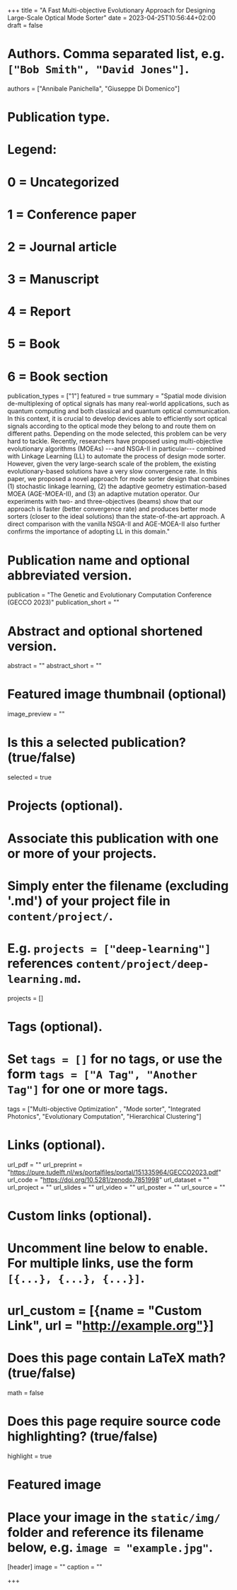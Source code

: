 +++
title = "A Fast Multi-objective Evolutionary Approach for Designing Large-Scale Optical Mode Sorter"
date = 2023-04-25T10:56:44+02:00
draft = false

# Authors. Comma separated list, e.g. `["Bob Smith", "David Jones"]`.
authors = ["Annibale Panichella", "Giuseppe Di Domenico"]

# Publication type.
# Legend:
# 0 = Uncategorized
# 1 = Conference paper
# 2 = Journal article
# 3 = Manuscript
# 4 = Report
# 5 = Book
# 6 = Book section
publication_types = ["1"]
featured = true 
summary = "Spatial mode division de-multiplexing of optical signals has many real-world applications, such as quantum computing and both classical and quantum optical communication. In this context, it is crucial to develop devices able to efficiently sort optical signals according to the optical mode they belong to and route them on different paths. Depending on the mode selected, this problem can be very hard to tackle. Recently, researchers have proposed using multi-objective evolutionary algorithms (MOEAs) ---and NSGA-II in particular--- combined with Linkage Learning (LL) to automate the process of design mode sorter. However, given the very large-search scale of the problem, the existing evolutionary-based solutions have a very slow convergence rate. In this paper, we proposed a novel approach for mode sorter design that combines (1) stochastic linkage learning, (2) the adaptive geometry estimation-based MOEA (AGE-MOEA-II), and (3) an adaptive mutation operator. Our experiments with two- and three-objectives (beams) show that our approach is faster (better convergence rate) and produces better mode sorters (closer to the ideal solutions) than the state-of-the-art approach. A direct comparison with the vanilla NSGA-II and AGE-MOEA-II also further confirms the importance of adopting LL in this domain." 

# Publication name and optional abbreviated version.
publication = "The Genetic and Evolutionary Computation Conference (GECCO 2023)"
publication_short = ""

# Abstract and optional shortened version.
abstract = ""
abstract_short = ""

# Featured image thumbnail (optional)
image_preview = ""

# Is this a selected publication? (true/false)
selected = true

# Projects (optional).
#   Associate this publication with one or more of your projects.
#   Simply enter the filename (excluding '.md') of your project file in `content/project/`.
#   E.g. `projects = ["deep-learning"]` references `content/project/deep-learning.md`.
projects = []

# Tags (optional).
#   Set `tags = []` for no tags, or use the form `tags = ["A Tag", "Another Tag"]` for one or more tags.
tags = ["Multi-objective Optimization" , "Mode sorter", "Integrated Photonics", "Evolutionary Computation", "Hierarchical Clustering"]

# Links (optional).
url_pdf = ""
url_preprint = "https://pure.tudelft.nl/ws/portalfiles/portal/151335964/GECCO2023.pdf"
url_code = "https://doi.org/10.5281/zenodo.7851998"
url_dataset = ""
url_project = ""
url_slides = ""
url_video = ""
url_poster = ""
url_source = ""

# Custom links (optional).
#   Uncomment line below to enable. For multiple links, use the form `[{...}, {...}, {...}]`.
# url_custom = [{name = "Custom Link", url = "http://example.org"}]

# Does this page contain LaTeX math? (true/false)
math = false

# Does this page require source code highlighting? (true/false)
highlight = true

# Featured image
# Place your image in the `static/img/` folder and reference its filename below, e.g. `image = "example.jpg"`.
[header]
image = ""
caption = ""

+++
